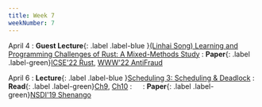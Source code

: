 ```yaml
---
title: Week 7
weekNumber: 7
---
```


April 4
: **Guest Lecture**{: .label .label-blue }[(Linhai Song) Learning and Programming Challenges of Rust: A Mixed-Methods Study](https://songlh.github.io/)
    : **Paper**{: .label .label-green}[ICSE'22 Rust](https://dl.acm.org/doi/10.1145/3510003.3510164), [WWW'22 AntiFraud](https://dl.acm.org/doi/10.1145/3485447.3512230)


April 6
: **Lecture**{: .label .label-blue }[Scheduling 3: Scheduling & Deadlock](/sp22/assets/slides/lec12_scheduling3.pdf)
    : **Read**{: .label .label-green}[Ch9](https://pages.cs.wisc.edu/~remzi/OSTEP/cpu-sched-lottery.pdf), [Ch10](https://pages.cs.wisc.edu/~remzi/OSTEP/cpu-sched-multi.pdf)
: &emsp;
    : **Paper**{: .label .label-green}[NSDI'19 Shenango](https://www.usenix.org/conference/nsdi19/presentation/ousterhout)
